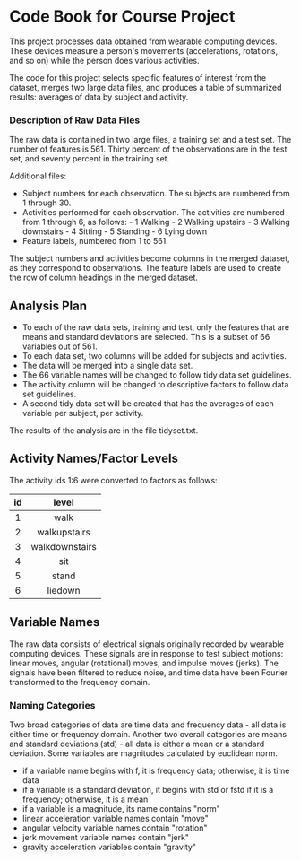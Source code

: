 Code Book for Course Project
============================

This project processes data obtained from wearable computing devices. 
These devices measure a person's movements (accelerations, rotations, 
and so on) while the person does various activities. 

The code for this project selects specific features of interest from
the dataset, merges two large data files, and produces a table of 
summarized results: averages of data by subject and activity. 

### Description of Raw Data Files

The raw data is contained in two large files, a training set and a test set. The number of features is 561. Thirty percent of the observations are in the test set, and seventy percent in the training set.  

Additional files: 
- Subject numbers for each observation. The subjects are numbered from 1 through 30. 
- Activities performed for each observation. The activities are numbered from 1 through 6, as follows: 
      - 1 Walking
      - 2 Walking upstairs
      - 3 Walking downstairs
      - 4 Sitting
      - 5 Standing
      - 6 Lying down
- Feature labels, numbered from 1 to 561. 

The subject numbers and activities become columns in the merged dataset, as they correspond to observations. 
The feature labels are used to create the row of column headings in the merged dataset. 

## Analysis Plan

- To each of the raw data sets, training and test, only the features that are means and standard deviations are selected. This is a subset of 66 variables out of 561.
- To each data set, two columns will be added for subjects and activities. 
- The data will be merged into a single data set. 
- The 66 variable names will be changed to follow tidy data set guidelines. 
- The activity column will be changed to descriptive factors to follow data set guidelines. 
- A second tidy data set will be created that has the averages of each variable per subject, per activity. 

The results of the analysis are in the file tidyset.txt. 

## Activity Names/Factor Levels

The activity ids 1:6 were converted to factors as follows: 

| id        | level           | 
| :-------: |:--------------------:| 
| 1      | walk | 
| 2      | walkupstairs   |   
| 3 | walkdownstairs   |
| 4     | sit | 
| 5      | stand   |   
| 6 | liedown      |

## Variable Names

The raw data consists of electrical signals originally recorded by wearable computing devices. These signals are in response to test subject motions: linear moves, angular (rotational) moves, and impulse moves (jerks). The signals have been filtered to reduce noise, and time data have been Fourier transformed to the frequency domain. 

### Naming Categories

Two broad categories of data are time data and frequency data - all data is either time or frequency domain. 
Another two overall categories are means and standard deviations (std) - all data is either a mean or a standard deviation. Some variables are magnitudes calculated by euclidean norm. 

- if a variable name begins with f, it is frequency data; otherwise, it is time data
- if a variable is a standard deviation, it begins with std or fstd if it is a frequency; otherwise, it is a mean
- if a variable is a magnitude, its name contains "norm"
- linear acceleration variable names contain "move"
- angular velocity variable names contain "rotation"
- jerk movement variable names contain "jerk"
- gravity acceleration variables contain "gravity"
